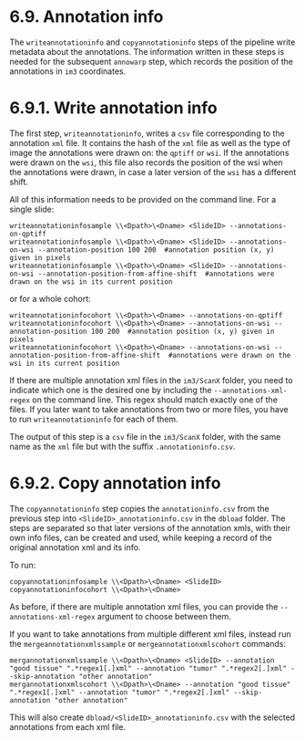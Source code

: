 # 6.9. Annotation info

The `writeannotationinfo` and `copyannotationinfo` steps of the pipeline
write metadata about the annotations.  The information written in these
steps is needed for the subsequent `annowarp` step, which records the position
of the annotations in `im3` coordinates.

# 6.9.1. Write annotation info

The first step, `writeannotationinfo`, writes a `csv` file corresponding to
the annotation `xml` file.  It contains the hash of the `xml` file as well as
the type of image the annotations were drawn on: the `qptiff` or `wsi`. If the
annotations were drawn on the `wsi`, this file also records the position of
the wsi when the annotations were drawn, in case a later version of the `wsi`
has a different shift.

All of this information needs to be provided on the command line.
For a single slide:
```
writeannotationinfosample \\<Dpath>\<Dname> <SlideID> --annotations-on-qptiff
writeannotationinfosample \\<Dpath>\<Dname> <SlideID> --annotations-on-wsi --annotation-position 100 200  #annotation position (x, y) given in pixels
writeannotationinfosample \\<Dpath>\<Dname> <SlideID> --annotations-on-wsi --annotation-position-from-affine-shift  #annotations were drawn on the wsi in its current position
```
or for a whole cohort:
```
writeannotationinfocohort \\<Dpath>\<Dname> --annotations-on-qptiff
writeannotationinfocohort \\<Dpath>\<Dname> --annotations-on-wsi --annotation-position 100 200  #annotation position (x, y) given in pixels
writeannotationinfocohort \\<Dpath>\<Dname> --annotations-on-wsi --annotation-position-from-affine-shift  #annotations were drawn on the wsi in its current position
```

If there are multiple annotation xml files in the `im3/ScanX` folder, you need
to indicate which one is the desired one by including the `--annotations-xml-regex`
on the command line.  This regex should match exactly one of the files.  If you
later want to take annotations from two or more files, you have to run
`writeannotationinfo` for each of them.

The output of this step is a `csv` file in the `im3/ScanX` folder, with the same
name as the `xml` file but with the suffix `.annotationinfo.csv`.

# 6.9.2. Copy annotation info

The `copyannotationinfo` step copies the `annotationinfo.csv` from the previous
step into `<SlideID>_annotationinfo.csv` in the `dbload` folder.  The steps are
separated so that later versions of the annotation xmls, with their own info files,
can be created and used, while keeping a record of the original annotation xml
and its info.

To run:
```
copyannotationinfosample \\<Dpath>\<Dname> <SlideID>
copyannotationinfocohort \\<Dpath>\<Dname>
```
As before, if there are multiple annotation xml files, you can provide the
`--annotations-xml-regex` argument to choose between them.

If you want to take annotations from multiple different xml files, instead run the
`mergeannotationxmlssample` or `mergeannotationxmlscohort` commands:
```
mergannotationxmlssample \\<Dpath>\<Dname> <SlideID> --annotation "good tissue" ".*regex1[.]xml" --annotation "tumor" ".*regex2[.]xml" --skip-annotation "other annotation"
mergannotationxmlscohort \\<Dpath>\<Dname> --annotation "good tissue" ".*regex1[.]xml" --annotation "tumor" ".*regex2[.]xml" --skip-annotation "other annotation"
```
This will also create `dbload/<SlideID>_annotationinfo.csv` with the selected
annotations from each xml file.
